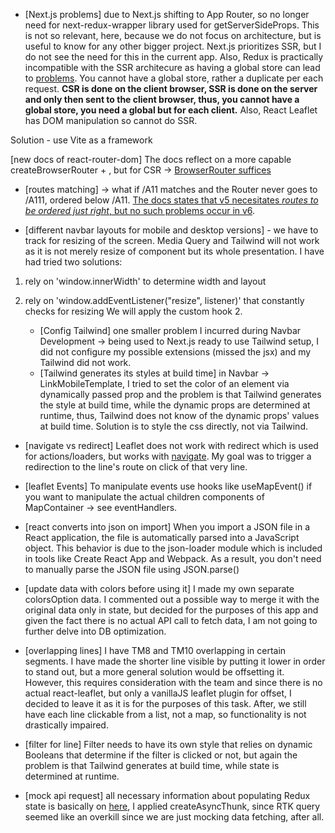 - [Next.js problems] due to Next.js shifting to App Router, so no longer need for next-redux-wrapper library used for getServerSideProps. This is not so relevant, here, because we do not focus on architecture, but is useful to know for any other bigger project. Next.js prioritizes SSR, but I do not see the need for this in the current app. Also, Redux is practically incompatible with the SSR architecure as having a global store can lead to [problems](https://redux.js.org/usage/nextjs#the-app-router-architecture-and-redux). You cannot have a global store, rather a duplicate per each request. **CSR is done on the client browser, SSR is done on the server and only then sent to the client browser, thus, you cannot have a global store, you need a global but for each client.** Also, React Leaflet has DOM manipulation so cannot do SSR.

Solution - use Vite as a framework


[new docs of react-router-dom] The docs reflect on a more capable createBrowserRouter +  <RouterProvider router={router} />, but for CSR -> [BrowserRouter suffices](https://www.w3schools.com/react/react_router.asp) 

- [routes matching] -> what if /A11 matches and the Router never goes to /A111, ordered below /A11.
[The docs states that v5 necesitates *routes to be ordered just right*, but no such problems occur in v6](https://reactrouter.com/en/main/start/faq#what-happened-to-regexp-routes-paths).

- [different navbar layouts for mobile and desktop versions] - we have to track for resizing of the screen. Media Query and Tailwind will not work as it is not merely resize of component but its whole presentation.
I have had tried two solutions:
1. rely on 'window.innerWidth' to determine width and layout
2. rely on 'window.addEventListener("resize", listener)' that constantly checks for resizing
We will apply the custom hook 2.

    - [Config Tailwind] one smaller problem I incurred during Navbar Development -> being used to Next.js ready to use Tailwind setup, I did not configure my possible extensions (missed the jsx) and my Tailwind did not work.
    - [Tailwind generates its styles at build time] in Navbar -> LinkMobileTemplate, I tried to set the color of an element via dynamically passed prop and the problem is that Tailwind generates the style at build time, while the dynamic props are determined at runtime, thus, Tailwind does not know of the dynamic props' values at build time. Solution is to style the css directly, not via Tailwind.

- [navigate vs redirect] Leaflet does not work with redirect which is used for actions/loaders, but works with [navigate](https://stackoverflow.com/questions/74413650/what-is-difference-between-usenavigate-and-redirect-in-react-route-v6). My goal was to trigger a redirection to the line's route on click of that very line. 
- [leaflet Events] To manipulate events use hooks like useMapEvent() if you want to manipulate the actual children components of MapContainer -> see eventHandlers.

- [react converts into json on import] When you import a JSON file in a React application, the file is automatically parsed into a JavaScript object. This behavior is due to the json-loader module which is included in tools like Create React App and Webpack. As a result, you don't need to manually parse the JSON file using JSON.parse()

- [update data with colors before using it] I made my own separate colorsOption data. I commented out a possible way to merge it with the original data only in state, but decided for the purposes of this app and given the fact there is no actual API call to fetch data, I am not going to further delve into DB optimization.

- [overlapping lines] I have TM8 and TM10 overlapping in certain segments. I have made the shorter line visible by putting it lower in order to stand out, but a more general solution would be offsetting it. However, this requires consideration with the team and since there is no actual react-leaflet, but only a vanillaJS leaflet plugin for offset, I decided to leave it as it is for the purposes of this task. After, we still have each line clickable from a list, not a map, so functionality is not drastically impaired.

- [filter for line] Filter needs to have its own style that relies on dynamic Booleans that determine if the filter is clicked or not, but again the problem is that Tailwind generates at build time, while state is determined at runtime. 

- [mock api request] all necessary information about populating Redux state is basically on [here](https://redux.js.org/tutorials/essentials/part-5-async-logic), I applied createAsyncThunk, since RTK query seemed like an overkill since we are just mocking data fetching, after all.